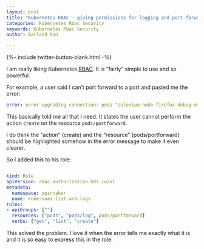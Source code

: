 ```yaml
---
layout: post
title: "Kubernetes RBAC - giving permissions for logging and port-forwarding"
categories: Kubernetes Rbac Security
keywords: Kubernetes Rbac Security
author: Garland Kan

---
```

{%- include twitter-button-blank.html -%}

I am really liking Kubernetes [RBAC][rbac]. It is “fairly” simple to use and so powerful.

For example, a user said I can’t port forward to a port and pasted me the error:


```yaml
error: error upgrading connection: pods "selenium-node-firefox-debug-mtw7r" is forbidden: User "john" cannot create pods/portforward in the namespace "app1"
```


This basically told me all that I need. It states the user cannot perform the action `create` on the resource `pods/portforward`.


I do think the “action” (create) and the “resource” (pods/portforward) should be highlighted somehow in the error message to make it even clearer.


So I added this to his role:


```yaml

kind: Role
apiVersion: rbac.authorization.k8s.io/v1
metadata:
  namespace: spinnaker
  name: kube-saas:list-and-logs
rules:
- apiGroups: [""]
  resources: ["pods", "pods/log", pods/portforward]
  verbs: ["get", "list", "create"]

```


This solved the problem. I love it when the error tells me exactly what it is and it is so easy to express this in the role.


[rbac]: https://kubernetes.io/docs/reference/access-authn-authz/rbac/
